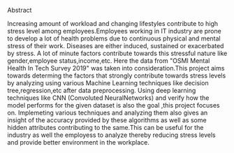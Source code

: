 Abstract

Increasing amount of workload and changing lifestyles contribute to high stress level among employees.Employees working in IT industry are prone to develop a lot of health problems due to continuous physical and mental stress of their work. Diseases are either induced, sustained or exacerbated by stress. A lot of minute factors contribute towards this stressful nature like gender,employee status,income,etc.
Here the data from "OSMI Mental Health In Tech Survey 2019" was taken into consideration.This project aims towards determing the factors that strongly contribute towards stress levels by analyzing using various Machine Learning techniques like decision tree,regression,etc after data preprocessing. Using deep learning techniques like CNN (Convoluted NeuralNetworks) and verify how the model performs for the given dataset is also the goal ,this project focuses on. Implemeting various techniques and analyzing them also gives an insight of the accuracy provided by these algorithms as well as some hidden attributes contributing to the same.This can be useful for the industry as well the employess to analyze thereby reducing stress levels and provide better environment in the workplace.  
